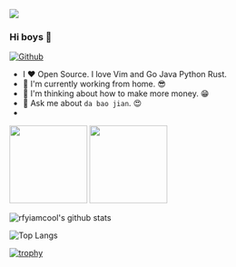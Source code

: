 ![](https://github.com/rfyiamcool/rfyiamcool/blob/master/header.png)

### Hi boys 👋

[![Github](https://img.shields.io/github/followers/token01?label=Follow&style=social)](https://github.com/token01)

- I ❤ Open Source. I love Vim and Go Java Python Rust. 
- 🌈 I'm currently working from home. 😎
- 🤔 I'm thinking about how to make more money. 😁
- 💬 Ask me about `da bao jian`. 😍 
- 
<img align="" height="137px" src="https://github-readme-stats.vercel.app/api?username=token01&hide_title=true&hide_border=true&show_icons=true&include_all_commits=true&line_height=21&theme=material-palenight&locale=cn" />

<img align="" height="137px" src="https://github-readme-stats.vercel.app/api/top-langs/?username=token01&hide_title=true&hide_border=true&layout=compact&theme=material-palenight&locale=cn" />


![rfyiamcool's github stats](https://github-readme-stats.vercel.app/api?username=token01&show_icons=true&count_private=true&line_height=40)

![Top Langs](https://github-readme-stats.vercel.app/api/top-langs/?username=token01&hide=html&exclude_repo=python_vim)

[![trophy](https://github-profile-trophy.vercel.app/?username=token01&theme=flat&column=10&margin-w=10)](https://github.com/token01)


